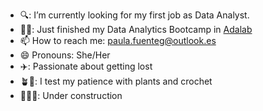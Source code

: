 - 🔍: I’m currently looking for my first job as Data Analyst.
- 👩‍🎓: Just finished my Data Analytics Bootcamp in [Adalab](https://github.com/Adalab)
- 📫 How to reach me: paula.fuenteg@outlook.es
- 😄 Pronouns: She/Her
- ✈️: Passionate about getting lost
- 🪴🧶: I test my patience with plants and crochet
- 🚨👷‍♀️: Under construction
